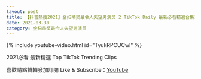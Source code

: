 ```yaml
---
layout: post
title: 【抖音熱搜2021】金扫帚奖最令人失望男演员 2 TikTok Daily 最新必看精選合集2021 03 30
date: 2021-03-30
category: 金扫帚奖最令人失望男演员
---
```


{% include youtube-video.html id="TyukRPCUCwI" %}

2021必看 最新精選 Top TikTok Trending Clips

喜歡請點贊轉發加訂閱 Like & Subscribe：[YouTube](https://www.youtube.com/channel/UCAoR7VcanIPd04uEq_GIylA/videos)

